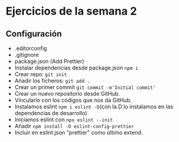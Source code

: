 # Ejercicios de la semana 2

## Configuración

- .editorconfig
- .gitignore
- package.json (Add Prettier)
- Instalar dependencias desde package.json `npm i`
- Crear repo: `git init`
- Añadir los ficheros: `git add .`
- Crear un primer commit `git commit -m'Initial commit'`
- Crear un nuevo repositorio desde GitHub.
- Vincularlo con los códigos que nos da GitHub.
- Instalamos eslint `npm i eslint -D`(con la D lo instalamos en las dependencias de desarrollo)
- Iniciamos eslint con `npx eslint --init`
- Añadir `npm install -D eslint-config-prettier`
- Incluir en eslint.json "prettier" como último extend.
